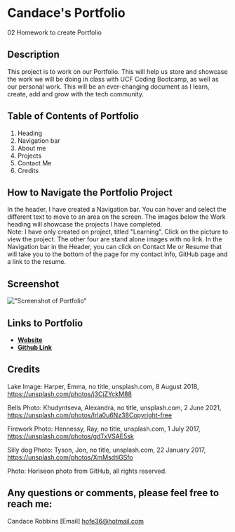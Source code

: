 # Candace's Portfolio
02 Homework to create Portfolio

## Description
This project is to work on our Portfolio.  This will help us store and showcase the work we will be doing in class with UCF Coding Bootcamp, as well as our personal work.  This will be an ever-changing document as I learn, create, add and grow with the tech community.  

## Table of Contents of Portfolio
1. Heading
2. Navigation bar
3. About me
4. Projects
5. Contact Me
6. Credits

## How to Navigate the Portfolio Project
In the header, I have created a Navigation bar.  You can hover and select the different text to move to an area on the screen.  The images below the Work heading will showcase the projects I have completed.  
Note:  I have only created on project, titled "Learning".  Click on the picture to view the project.  The other four are stand alone images with no link.  In the Navigation bar in the Header, you can click on Contact Me or Resume that will take you to the bottom of the page for my contact info, GitHub page and a link to the resume.

## Screenshot
!["Screenshot of Portfolio"](./Assets/images/screencapture-canro2b-github-io-Portfolio-2022-03-29-19_19_32.png)



## Links to Portfolio
- **[Website](https://canro2b.github.io/Portfolio/)**
- **[Github Link](https://github.com/CanRo2B)**


## Credits
Lake Image:
Harper, Emma, no title, unsplash.com, 8 August 2018, https://unsplash.com/photos/j3CjZYckM88


Bells Photo:
Khudyntseva, Alexandra, no title, unsplash.com, 2 June 2021, https://unsplash.com/photos/IrIa0u6Nz38Copyright-free

Firework Photo:
Hennessy, Ray, no title, unsplash.com, 1 July 2017, https://unsplash.com/photos/gdTxVSAE5sk


Silly dog Photo:
Tyson, Jon, no title, unsplash.com, 22 January 2017, https://unsplash.com/photos/XmMsdtiGSfo


Photo: Horiseon photo from GitHub, all rights reserved.


## Any questions or comments, please feel free to reach me:
Candace Robbins
[Email] hofe36@hotmail.com




